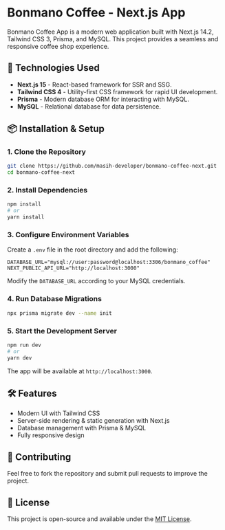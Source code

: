 # Bonmano Coffee - Next.js App

Bonmano Coffee App is a modern web application built with Next.js 14.2, Tailwind CSS 3, Prisma, and MySQL. This project provides a seamless and responsive coffee shop experience.

## 🚀 Technologies Used
- **Next.js 15** - React-based framework for SSR and SSG.
- **Tailwind CSS 4** - Utility-first CSS framework for rapid UI development.
- **Prisma** - Modern database ORM for interacting with MySQL.
- **MySQL** - Relational database for data persistence.

## 📦 Installation & Setup

### 1. Clone the Repository
```sh
git clone https://github.com/masih-developer/bonmano-coffee-next.git
cd bonmano-coffee-next
```

### 2. Install Dependencies
```sh
npm install
# or
yarn install
```

### 3. Configure Environment Variables
Create a `.env` file in the root directory and add the following:
```env
DATABASE_URL="mysql://user:password@localhost:3306/bonmano_coffee"
NEXT_PUBLIC_API_URL="http://localhost:3000"
```
Modify the `DATABASE_URL` according to your MySQL credentials.

### 4. Run Database Migrations
```sh
npx prisma migrate dev --name init
```

### 5. Start the Development Server
```sh
npm run dev
# or
yarn dev
```
The app will be available at `http://localhost:3000`.

## 🛠 Features
- Modern UI with Tailwind CSS
- Server-side rendering & static generation with Next.js
- Database management with Prisma & MySQL
- Fully responsive design

## 🤝 Contributing
Feel free to fork the repository and submit pull requests to improve the project.

## 📜 License
This project is open-source and available under the [MIT License](LICENSE).
